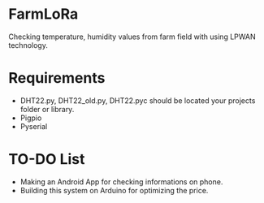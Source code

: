 # FarmLoRa
Checking temperature, humidity values from farm field with using LPWAN technology.
# Requirements
- DHT22.py, DHT22_old.py, DHT22.pyc should be located your projects folder or library.
- Pigpio
- Pyserial

# TO-DO List
- Making an Android App for checking informations on phone.
- Building this system on Arduino for optimizing the price.
